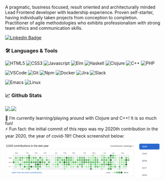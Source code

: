 <!--
**GeoDoo/GeoDoo** is a ✨ _special_ ✨ repository because its `README.md` (this file) appears on your GitHub profile.

Here are some ideas to get you started:

- 🔭 I’m currently working on ...
- 🌱 I’m currently learning ...
- 👯 I’m looking to collaborate on ...
- 🤔 I’m looking for help with ...
- 💬 Ask me about ...
- 📫 How to reach me: ...
- 😄 Pronouns: ...
-->

A pragmatic, business focused, result oriented and architecturally minded Lead Frontend developer with leadership experience. Proven self-starter, having individually taken projects from conception to completion. Practitioner of agile methodologies who exhibits professionalism with strong team ethics and communication skills. <br />

[![Linkedin Badge](https://img.shields.io/badge/-Georgios%20Karametas-blue?style=flat-square&logo=Linkedin&logoColor=white&link=https://www.linkedin.com/in/georgekarametas/)](https://www.linkedin.com/in/georgekarametas/) 

### 🛠️ Languages & Tools

![HTML5](https://img.shields.io/badge/html5%20-%23E34F26.svg?&style=for-the-badge&logo=html5&logoColor=white)
![CSS3](https://img.shields.io/badge/css3%20-%231572B6.svg?&style=for-the-badge&logo=css3&logoColor=white)
![Javascript](https://img.shields.io/badge/-Javascript-ffb400?style=for-the-badge&logo=javascript&logoColor=ffff3f)
![Elm](https://img.shields.io/badge/-Elm-000000?style=for-the-badge&logo=elm)
![Haskell](https://img.shields.io/badge/-Haskell-532575?style=for-the-badge&logo=haskell)
![Clojure](https://img.shields.io/badge/-Clojure-63b132?style=for-the-badge&logo=clojure)
![C++](https://img.shields.io/badge/-C++-000000?style=for-the-badge&logo=c%2B%2B&logoColor=white)
![PHP](https://img.shields.io/badge/-Php-2a2a2a?style=for-the-badge&logo=php)

![VSCode](https://img.shields.io/badge/-vscode-00a8e8?style=for-the-badge&logo=visual-studio-code)
![Git](https://img.shields.io/badge/git%20-%23F05033.svg?&style=for-the-badge&logo=git&logoColor=white)
![Npm](https://img.shields.io/badge/npm%20-%23FFFFFF.svg?&style=for-the-badge&logo=npm)
![Docker](https://img.shields.io/badge/-docker-101c29?style=for-the-badge&logo=docker)
![Jira](https://img.shields.io/badge/-jira-2684ff?style=for-the-badge&logo=jira)
![Slack](https://img.shields.io/badge/-slack-4a154b?style=for-the-badge&logo=slack)

![Emacs](https://img.shields.io/badge/-emacs-622486?style=for-the-badge&logo=gnu-emacs&logoColor=white)
![Linux](https://img.shields.io/badge/-linux-000000?style=for-the-badge&logo=linux)

### 📈 **Github Stats**

<p>
  <a href="https://github.com/GeoDoo">
    <img height="180em" align="center" src="https://github-readme-stats.vercel.app/api?username=GeoDoo&show_icons=true&include_all_commits=true&theme=gruvbox&count_private=true">
    <img height="180em" align="center" src="https://github-readme-stats.vercel.app/api/top-langs/?username=GeoDoo&layout=compact&theme=gruvbox" />
  </a>
</p>

🌱 I’m currently learning/playing around with Clojure and C++! It is so much fun! <br />
⚡ Fun fact: the initial commit of this repo was my 2020th contribution in the year 2020, the year of covid-19!! Check screenshot below:

<img src="https://github.com/GeoDoo/GeoDoo/blob/master/assets/Screenshot_2020-08-25_at_22.34.29.png?raw=true" />
